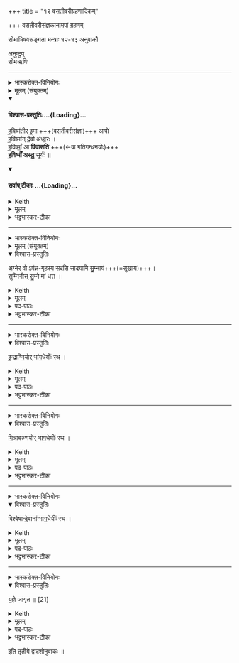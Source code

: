 +++
title = "१२ वसतीवरीग्रहणादिकम्"

+++
वसतीवरीसंज्ञकानामपां ग्रहणम्  

सोमाभिषवसङ्गता मन्त्राः १२-१३ अनुवाकौ

अनुष्टुप्  
सोमऋषिः


_______
<details><summary>भास्करोक्त-विनियोगः</summary>

1वसतीवरीर्गृह्णाति - हविष्मतीरिति चतुष्पदया ॥
</details>
<details><summary>मूलम् (संयुक्तम्)</summary>

ह॒विष्म॑तीरि॒मा आपो॑ ह॒विष्मा॑न्दे॒वो अ॑ध्व॒रो ह॒विष्माँ॒ आ वि॑वासति ह॒विष्माँ॑ अस्तु॒ सूर्यः॑ ॥ 
</details>
<div class="js_include" newlevelforh1="4" title="विश्वास-प्रस्तुतिः" unfilled url="/vedAH_yajuH/taittirIyam/sArasvata-vibhAgaH/saMhitA/Rk/vishvAsa-prastutiH/1/3_agniShToma-pashv-Adi/12_vasatIvarIgrahaNAdikam/02_haviShmatIr_imA.md">
<details open><summary><h4>विश्वास-प्रस्तुतिः ...{Loading}...</h4></summary>

ह॒विष्म॑तीर् इ॒मा +++(वसतीवरीसंज्ञा)+++ आपो॑  
ह॒विष्मा॑न् दे॒वो अ॑ध्व॒रः ।   
ह॒विष्माँ॒ आ **वि॑वासति** +++(←वा गतिगन्धनयोः)+++   
**ह॒विष्माँ॑ अस्तु॒** सूर्यः॑ ॥
</details>
</div>
<div class="js_include" newlevelforh1="4" title="सर्वाष् टीकाः" unfilled url="/vedAH_yajuH/taittirIyam/sArasvata-vibhAgaH/saMhitA/Rk/sarvASh_TIkAH/1/3_agniShToma-pashv-Adi/12_vasatIvarIgrahaNAdikam/02_haviShmatIr_imA.md">
<details open><summary><h4>सर्वाष् टीकाः ...{Loading}...</h4></summary>
<details><summary>Keith</summary>

These waters are rich in oblation,  
Rich in oblation is the divine sacrifice,  
Rich in oblation he seeks to win (the gods?),  
Rich in oblation be the sun.
</details>
<details><summary>मूलम्</summary>

ह॒विष्म॑तीरि॒मा आपो॑ ह॒विष्मा॑न्दे॒वो अ॑ध्व॒रः ।   
ह॒विष्माँ॒ आ वि॑वासति ह॒विष्माँ॑ अस्तु॒ सूर्यः॑ ॥
</details>
<details><summary>भट्टभास्कर-टीका</summary>

1वसतीवरीर्गृह्णाति - हविष्मतीरिति चतुष्पदया ॥ 'अनुष्टुभा गृह्णाति' इत्यादि ब्राह्मणम् । 

**इमा** वसतीवरीसंज्ञा आप **हविष्मतीः** हविष्मत्यः हविषा सोमेन संस्कार्येण तद्वत्यः सोमसंस्कारकारका इत्यर्थः । 'वा छन्दसि' इति पूर्वसवर्णदीर्धत्वम् । एताभिश्च सोमम् अनुप्रविश्य स्वयम् अपि हविष्ट्वम् आपन्नाभिर् **हविष्मान् अस्तु** । **देवो** देवनादिगुणो **ऽध्वरो** यागः, हिंसक-रहितत्वात् । 'नञ्सुभ्याम्' इत्युत्तरपदान्तोदात्तत्वम् । यद्वा - यागेनाराध्यो देवस्सर्वविजयी हविष्मानस्तु । 'अनुदात्ते च कुधपरे' इति संहितायां देवो इति प्रकृत्या भवति ।   

ततश् चानेनैव प्रकारेण यजमानोपि **हविष्मान्** सन् **आविवासति** आविवासतु परिचरतु **देवान्** । 'आतोऽटि नित्यम्' इति संहितायां नकारस्य रुत्वम्, 'अत्रानुनासिकः पूर्वस्य तु वा', 'अनुनासिकात्परोनुस्वारः' ।  

तदर्थम् एताभिर्गृह्यमाणाभिः हविष्मान्भगवान् सूर्योस्तु । एतासां हविष्ट्वसम्पादनाय यावद्ग्रहणमस्तं नेयादित्यर्थः । 'यस्यागृहीता अभि निम्रोचेत्' इत्यादि ब्राह्मणम् । पूर्ववत्संहितायां रुत्वम् । 'देवा वै यज्ञमाग्नीध्रे व्यभजन्त ततो यदत्यशिष्यत' इत्यादि ब्राह्मणं समस्तोनुवाकः ॥
</details>
</details>
</div>




_______
<details><summary>भास्करोक्त-विनियोगः</summary>

2ता जघनेन शालामुखीयं वेद्यां संसृष्टास् सादयति - अग्नेर्व इति ॥
</details>
<details><summary>मूलम् (संयुक्तम्)</summary>

अ॒ग्नेर्वोऽप॑न्नगृहस्य॒ सद॑सि सादयामि सु॒म्नाय॑ सुम्निनीस्सु॒म्ने मा॑ धत्त 
</details>

<details open><summary>विश्वास-प्रस्तुतिः</summary>

अ॒ग्नेर् वो ऽप॑न्न-गृहस्य॒ सद॑सि सादयामि सु॒म्नाय॑+++(=सुखाय)+++।  
सुम्निनीस् सु॒म्ने मा॑ धत्त ।
</details>
<details><summary>Keith</summary>

In the seat of Agni whose home is abiding I set you down, kindly for kindness, accord to me kindness.
</details>
<details><summary>मूलम्</summary>

अ॒ग्नेर्वोऽप॑न्नगृहस्य॒ सद॑सि सादयामि सु॒म्नाय॑।  
सुम्निनीस्सु॒म्ने मा॑ धत्त ।
</details>
<details><summary>पद-पाठः</summary>

अ॒ग्नेः । वः॒ । अप॑न्नगृह॒स्येत्यप॑न्न-गृ॒ह॒स्य॒ । सद॑सि । सा॒द॒या॒मि॒ । सु॒म्नाय॑ ।  
सु॒म्नि॒नीः॒ । सु॒म्ने । मा॒ । ध॒त्त॒ । 
</details>

<details><summary>भट्टभास्कर-टीका</summary>

2ता जघनेन शालामुखीयं वेद्यां संसृष्टास्सादयति - अग्नेर्व इति ॥

**अपन्नगृहस्य** अविपन्नगृहस्य नित्यगृहस्य च सदसि तदधिष्ठिते तत्-समीप-स्थाने युष्मान् **सुम्नाय** सुखार्थं सादयामि यजमानस्य सुखं स्यादिति ।

हे **सुम्निनीः** सुम्निन्यः सर्वदा सुख-हेतु-भूताः । पूर्ववत् पूर्वसवर्णदीर्घत्वम् +++('वा छन्दसि [जसि इचि]' (पा.सू. 6.1.106))+++ । माम् अध्वर्युम् अपि **सुम्ने धत्त** स्थापयत ।  
'अस्मै वै लोकाय गार्हपत्य अधीयते' इत्यादि ब्राह्मणम् ॥
</details>

_______
<details><summary>भास्करोक्त-विनियोगः</summary>

3ता आदाय दक्षिणया द्वारोपनिर्हृत्य सव्ये ऽंसे निधाय दक्षिणेन परीत्य दक्षिणतो यूपेन संस्पृष्टास् सादयति - इन्द्राग्नियोरिति ॥ 
</details>
<details open><summary>विश्वास-प्रस्तुतिः</summary>

इ॒न्द्रा॒ग्नि॒योर् भा॑ग॒धेयीः॑ स्थ ।
</details>
<details><summary>Keith</summary>

Ye are the share of Indra and Agni; 
</details>
<details><summary>मूलम्</summary>

इ॒न्द्रा॒ग्नि॒योर्भा॑ग॒धेयीः॑ स्थ ।
</details>

<details><summary>पद-पाठः</summary>

इ॒न्द्रा॒ग्नि॒योरिती॑न्द्र-अ॒ग्नि॒योः । भा॒ग॒धेयी॒रिति॑ भाग-धेयीः॑ । स्थ॒ । 
</details>

<details><summary>भट्टभास्कर-टीका</summary>

3ता आदाय दक्षिणया द्वारोपनिर्हृत्य सव्ये ऽंसे निधाय दक्षिणेन परीत्य दक्षिणतो यूपेन संस्पृष्टास् सादयति - इन्द्राग्नियोरिति ॥ 

इन्द्राग्न्योर्भागधेयीः भागभूता यूयं स्थ । 'भागरूपनामभ्यो धेयः' इति स्वार्थे धेयप्रत्ययः । 'केवलमामकभागधेय' इत्यादिना ङीप् । इन्द्राग्निशब्दस्य 'देवताद्वन्द्वे च' इति पूर्वोत्तरपदयोर्युगपत्प्रकृतिस्वरत्वे 'नोत्तरपदेनुदात्तादौ' इति प्रतिषिद्धे समासान्तोदात्तत्वमेव, तत्र 'उदात्तयणः' इति विभक्तेरुदात्तत्वम् । 'सर्वतः परिहरति रक्षसामपहत्यै' `इति ब्राह्मणम् ॥
</details>

_______
<details><summary>भास्करोक्त-विनियोगः</summary>

4दक्षिणेंसे निधाय एतेनैव यथोक्तमेत्य जघनेन गार्हपत्यं पूर्ववत्सादयति - मित्रावरुणयोर्भागधेयीस्स्थेति ॥ 
</details>
<details open><summary>विश्वास-प्रस्तुतिः</summary>

मि॒त्रावरु॑णयोर् भाग॒धेयीः॑ स्थ ।
</details>
<details><summary>Keith</summary>

ye are the share of Mitra and Varuna; 
</details>
<details><summary>मूलम्</summary>

मि॒त्रावरु॑णयोर्भाग॒धेयीः॑ स्थ ।
</details>
<details><summary>पद-पाठः</summary>

मि॒त्रावरु॑णयो॒रिति॑ मि॒त्रा-वरु॑णयोः । भा॒ग॒धेयी॒रिति॑ भाग-धेयीः॑ । स्थ॒ । 
</details>

<details><summary>भट्टभास्कर-टीका</summary>

4दक्षिणेंसे निधाय एतेनैव यथोक्तमेत्य जघनेन गार्हपत्यं पूर्ववत्सादयति - मित्रावरुणयोर्भागधेयीस्स्थेति ॥ सुबोधम् । 'मित्रावरुणौ वा अपां नेतारौ' `इति ब्राह्मणम् ।'देयताद्वन्द्वे च' इति पूवोत्तरपदयोः प्रकृतिस्वरत्वम् ॥
</details>

_______
<details><summary>भास्करोक्त-विनियोगः</summary>

5पूर्वया द्वारोपनिर्हृत्य दक्षिणे अंसे निधायोत्तरतः परीत्य  
उत्तरतो यूपेन संसृष्टास्सादयति - विश्वेशां देवानां भागधेयीस्स्थेति ॥
</details>
<details open><summary>विश्वास-प्रस्तुतिः</summary>

विश्वे॑षान्दे॒वाना॑म्भाग॒धेयीः॑ स्थ ।
</details>
<details><summary>Keith</summary>

ye are the share of the all-gods.
</details>
<details><summary>मूलम्</summary>

विश्वे॑षान्दे॒वाना॑म्भाग॒धेयीः॑ स्थ ।
</details>

<details><summary>पद-पाठः</summary>

विश्वे॑षाम् । दे॒वाना॑म् । भा॒ग॒धेयी॒रिति॑ भाग-धेयीः॑ । स्थ॒ ।
</details>

<details><summary>भट्टभास्कर-टीका</summary>

5पूर्वया द्वारोपनिर्हृत्य दक्षिणे अंसे निधायोत्तरतः परीत्य  
उत्तरतो यूपेन संसृष्टास्सादयति - विश्वेशां देवानां भागधेयीस्स्थेति ॥ गतम् ॥
</details>

_______
<details><summary>भास्करोक्त-विनियोगः</summary>

6सव्येंसे निधायैतेनैव यथेतम् एत्य  
जघनेनैवाग्नीध्रियं धिष्ण्यं संसृष्टास् सादयति - यज्ञे जागृतेति ॥  

</details>
<details open><summary>विश्वास-प्रस्तुतिः</summary>

य॒ज्ञे जा॑गृत ॥ [21]
</details>
<details><summary>Keith</summary>

Be watchful over the sacrifice.
</details>
<details><summary>मूलम्</summary>

य॒ज्ञे जा॑गृत ॥ [21]
</details>

<details><summary>पद-पाठः</summary>

य॒ज्ञे । जा॒गृ॒त॒ ॥ [21]
</details>

<details><summary>भट्टभास्कर-टीका</summary>

6सव्येंसे निधायैतेनैव यथेतम् एत्य  
जघनेनैवाग्नीध्रियं धिष्ण्यं संसृष्टास् सादयति - यज्ञे जागृतेति ॥  

हे वसतीवर्यः, यज्ञेस्मिन्जागृत यज्ञार्थमप्रमत्ता भवत । 'आग्नीध्र उपवासयत्येतद्वै यज्ञस्यापराजितम्' इत्यादि ब्राह्मणम् 'आ तृतीयसवनात्परि शेरे यज्ञस्य सन्तत्यै' इत्यन्तम् ॥
</details>

इति तृतीये द्वादशोनुवाकः ॥  
